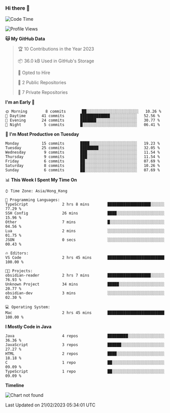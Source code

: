 ### Hi there 👋

<!--
**huntermatrix/huntermatrix** is a ✨ _special_ ✨ repository because its `README.md` (this file) appears on your GitHub profile.

Here are some ideas to get you started:

- 🔭 I’m currently working on ...
- 🌱 I’m currently learning ...
- 👯 I’m looking to collaborate on ...
- 🤔 I’m looking for help with ...
- 💬 Ask me about ...
- 📫 How to reach me: ...
- 😄 Pronouns: ...
- ⚡ Fun fact: ...
-->

<!--START_SECTION:waka-->
![Code Time](http://img.shields.io/badge/Code%20Time-4%20hrs%2044%20mins-blue)

![Profile Views](http://img.shields.io/badge/Profile%20Views-0-blue)

**🐱 My GitHub Data** 

> 🏆 10 Contributions in the Year 2023
 > 
> 📦 36.0 kB Used in GitHub's Storage 
 > 
> 💼 Opted to Hire
 > 
> 📜 2 Public Repositories 
 > 
> 🔑 7 Private Repositories  
 > 
**I'm an Early 🐤** 

```text
🌞 Morning        8 commits       ██░░░░░░░░░░░░░░░░░░░░░░░   10.26 % 
🌆 Daytime       41 commits       █████████████░░░░░░░░░░░░   52.56 % 
🌃 Evening       24 commits       ███████░░░░░░░░░░░░░░░░░░   30.77 % 
🌙 Night          5 commits       █░░░░░░░░░░░░░░░░░░░░░░░░   06.41 % 

```
📅 **I'm Most Productive on Tuesday** 

```text
Monday          15 commits       ████░░░░░░░░░░░░░░░░░░░░░   19.23 % 
Tuesday         25 commits       ████████░░░░░░░░░░░░░░░░░   32.05 % 
Wednesday        9 commits       ███░░░░░░░░░░░░░░░░░░░░░░   11.54 % 
Thursday         9 commits       ███░░░░░░░░░░░░░░░░░░░░░░   11.54 % 
Friday           6 commits       ██░░░░░░░░░░░░░░░░░░░░░░░   07.69 % 
Saturday         8 commits       ██░░░░░░░░░░░░░░░░░░░░░░░   10.26 % 
Sunday           6 commits       ██░░░░░░░░░░░░░░░░░░░░░░░   07.69 % 

```


📊 **This Week I Spent My Time On** 

```text
⌚︎ Time Zone: Asia/Hong_Kong

💬 Programming Languages: 
TypeScript               2 hrs 8 mins        ███████████████████░░░░░░   77.29 % 
SSH Config               26 mins             ████░░░░░░░░░░░░░░░░░░░░░   15.96 % 
Other                    7 mins              █░░░░░░░░░░░░░░░░░░░░░░░░   04.56 % 
Lua                      2 mins              ░░░░░░░░░░░░░░░░░░░░░░░░░   01.75 % 
JSON                     0 secs              ░░░░░░░░░░░░░░░░░░░░░░░░░   00.43 % 

🔥 Editors: 
VS Code                  2 hrs 45 mins       █████████████████████████   100.00 % 

🐱‍💻 Projects: 
obsidian-reader          2 hrs 7 mins        ███████████████████░░░░░░   76.93 % 
Unknown Project          34 mins             █████░░░░░░░░░░░░░░░░░░░░   20.77 % 
obsidian-dev             3 mins              ░░░░░░░░░░░░░░░░░░░░░░░░░   02.30 % 

💻 Operating System: 
Mac                      2 hrs 45 mins       █████████████████████████   100.00 % 

```

**I Mostly Code in Java** 

```text
Java                     4 repos             █████████░░░░░░░░░░░░░░░░   36.36 % 
JavaScript               3 repos             ██████░░░░░░░░░░░░░░░░░░░   27.27 % 
HTML                     2 repos             ████░░░░░░░░░░░░░░░░░░░░░   18.18 % 
C                        1 repo              ██░░░░░░░░░░░░░░░░░░░░░░░   09.09 % 
TypeScript               1 repo              ██░░░░░░░░░░░░░░░░░░░░░░░   09.09 % 

```


**Timeline**

![Chart not found](https://raw.githubusercontent.com/huntermatrix/huntermatrix/main/charts/bar_graph.png) 


 Last Updated on 21/02/2023 05:34:01 UTC
<!--END_SECTION:waka-->
